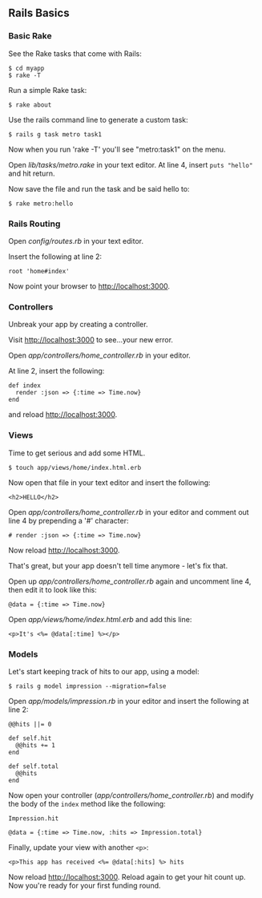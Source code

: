 ## Rails Basics

###  Basic Rake

See the Rake tasks that come with Rails:

	$ cd myapp
	$ rake -T
	
Run a simple Rake task:

	$ rake about

Use the rails command line to generate a custom task:

	$ rails g task metro task1

Now when you run 'rake -T' you'll see "metro:task1" on the menu. 

Open _lib/tasks/metro.rake_ in your text editor. At line 4, insert `puts "hello"` and hit return.

Now save the file and run the task and be said hello to:

	$ rake metro:hello

### Rails Routing

Open _config/routes.rb_ in your text editor.

Insert the following at line 2:

	root 'home#index'

Now point your browser to <http://localhost:3000>. 

### Controllers

Unbreak your app by creating a controller. 

Visit <http://localhost:3000> to see...your new error.

Open _app/controllers/home_controller.rb_ in your editor.

At line 2, insert the following:

	def index
      render :json => {:time => Time.now}
  	end

and reload <http://localhost:3000>.

### Views

Time to get serious and add some HTML.

	$ touch app/views/home/index.html.erb
	
Now open that file in your text editor and insert the following:

	<h2>HELLO</h2>

Open _app/controllers/home_controller.rb_ in your editor and comment out line 4 by prepending a '#' character:

	# render :json => {:time => Time.now}
	
Now reload <http://localhost:3000>.

That's great, but your app doesn't tell time anymore - let's fix that. 

Open up _app/controllers/home_controller.rb_ again and uncomment line 4, then edit it to look like this:

	@data = {:time => Time.now}

Open _app/views/home/index.html.erb_ and add this line:

	<p>It's <%= @data[:time] %></p>

### Models

Let's start keeping track of hits to our app, using a model:

	$ rails g model impression --migration=false
	
Open _app/models/impression.rb_ in your editor and insert the following at line 2:

	@@hits ||= 0
	
	def self.hit
      @@hits += 1
  	end
  	
  	def self.total
      @@hits
  	end

Now open your controller (_app/controllers/home_controller.rb_) and modify the body of the `index` method like the following:

	Impression.hit
	
	@data = {:time => Time.now, :hits => Impression.total}
	
Finally, update your view with another `<p>`:

	<p>This app has received <%= @data[:hits] %> hits
	
Now reload <http://localhost:3000>. Reload again to get your hit count up. Now you're ready for your first funding round.
	





	

